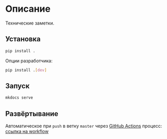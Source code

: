 # Описание

Технические заметки.

## Установка

```bash
pip install .
```

Опции разработчика:

```bash
pip install .[dev]
```

## Запуск

```bash
mkdocs serve
```

## Развёртывание

Автоматическое при `push` в ветку `master` через [GitHub Actions](https://docs.github.com/ru/actions) процесс: [ссылка на workflow](.github/workflows/build_and_deploy.yml)
